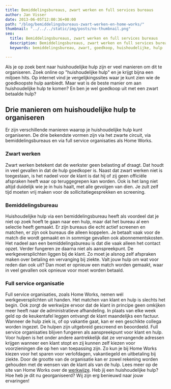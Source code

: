 ```yaml
---
title: Bemiddelingsbureaus, zwart werken en full services bureaus
author: Jan Visser
date: 2013-06-05T12:00:36+00:00
path: "/blog/bemiddelingsbureaus-zwart-werken-en-home-works/"
thumbnail: "../../../static/img/posts/no-thumbnail.png"
seo:
  title: Bemiddelingsbureaus, zwart werken en full services bureaus
  description: Bemiddelingsbureaus, zwart werken en full services bureaus
  keywords: bemiddelingsbureau, zwart, goedkoop, huishoudelijke, hulp

---
```

Als je op zoek bent naar huishoudelijke hulp zijn er veel manieren om dit te organiseren. Zoek online op "huishoudelijke hulp" en je krijgt bijna een miljoen hits. Op internet vind je vergelijkingssites waar je kunt zien wie de goedkoopste hulp aanbiedt. Maar wat is de beste manier om aan huishoudelijke hulp te komen? En ben je wel goedkoop uit met een zwart betaalde hulp?

## Drie manieren om huishoudelijke hulp te organiseren

Er zijn verschillende manieren waarop je huishoudelijke hulp kunt organiseren. De drie bekendste vormen zijn via het zwarte circuit, via bemiddelingsbureaus en via full service organisaties als Home Works.

### Zwart werken

Zwart werken betekent dat de werkster geen belasting af draagt. Dat houdt in veel gevallen in dat de hulp goedkoper is. Naast dat zwart werken niet is toegestaan, is het nadeel voor de klant is dat hij of zij geen officiële afspraken heeft waar op teruggegrepen kan worden. Ook is het lang niet altijd duidelijk wie je in huis haalt, met alle gevolgen van dien. Je zult zelf tijd moeten vrij maken voor de sollicitatiegesprekken en screening.

### Bemiddelingsbureau

Huishoudelijke hulp via een bemiddelingsbureau heeft als voordeel dat je niet op zoek hoeft te gaan naar een hulp, maar dat het bureau al een selectie heeft gemaakt. Er zijn bureaus die echt actief screenen en matchen, er zijn ook bureaus die alleen koppelen. Je betaalt vaak voor de match die wordt gemaakt en in sommige gevallen ook abonnementskosten. Het nadeel aan een bemiddelingsbureau is dat die vaak alleen het contact opzet. Verder fungeren ze daarna niet als aanspreekpunt. De werkgeversplichten liggen bij de klant. Zo moet je alsnog zelf afspraken maken over betaling en vervanging bij ziekte. Valt jouw hulp om wat voor reden dan ook uit? Dan moet er opnieuw een match worden gemaakt, waar in veel gevallen ook opnieuw voor moet worden betaald.

### Full service organisatie

Full service organisaties, zoals Home Works, nemen wél werkgeversplichten uit handen. Het matchen van klant en hulp is slechts het begin. Ook zorgt de werkwijze ervoor dat de klant in principe geen omkijken meer heeft naar de administratieve afhandeling. In plaats van elke week geld op de keukentafel leggen ontvangt de klant maandelijks een factuur. Wanneer de hulp ziek is, of op vakantie gaat, kan er een geschikte collega worden ingezet. De hulpen zijn uitgebreid gescreend en beoordeeld. Full service organisaties blijven fungeren als aanspreekpunt voor klant en hulp. Voor hulpen is het onder andere aantrekkelijk dat ze vervangende adressen krijgen wanneer een klant stopt en zij kunnen zelf kiezen voor voorzieningen die op hen van toepassing zijn. Zo kun je bij Home Works kiezen voor het sparen voor verlofdagen, vakantiegeld en uitbetaling bij ziekte. Door de grootte van de organisatie kan er zowel rekening worden gehouden met de wensen van de klant als van de hulp. Lees meer op de site van Home Works over de [werkwijze](https://www.homeworks.nl/ "Werkwijze Home Works"). Heb jij een huishoudelijke hulp? Hoe heb je dit nu georganiseerd? Wij zijn erg benieuwd naar jouw ervaringen!